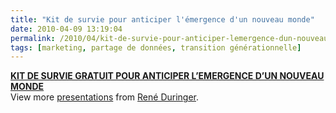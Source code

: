 ```yaml
---
title: "Kit de survie pour anticiper l'émergence d'un nouveau monde"
date: 2010-04-09 13:19:04
permalink: /2010/04/kit-de-survie-pour-anticiper-lemergence-dun-nouveau-monde.html
tags: [marketing, partage de données, transition générationnelle]
---
```


<div id="__ss_1410458"><strong><a href="http://www.slideshare.net/duringer/kit-de-survie-gratuit-pour-anticiper-lemergence-dun-nouveau-monde" title="KIT DE SURVIE GRATUIT POUR ANTICIPER L’EMERGENCE D’UN NOUVEAU MONDE">KIT DE SURVIE GRATUIT POUR ANTICIPER L’EMERGENCE D’UN NOUVEAU MONDE</a></strong>   <div>View more <a href="http://www.slideshare.net/">presentations</a> from <a href="http://www.slideshare.net/duringer">René Duringer</a>.</div></div>
